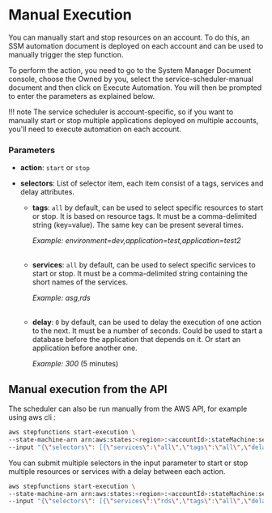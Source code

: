 # Manual Execution

You can manually start and stop resources on an account. To do this, an SSM automation document is deployed on each account and can be used to manually trigger the step function.

To perform the action, you need to go to the System Manager Document console, choose the Owned by you, select the service-scheduler-manual document and then click on Execute Automation. You will then be prompted to enter the parameters as explained below.

!!! note
    The service scheduler is account-specific, so if you want to manually start or stop multiple applications deployed on multiple accounts, you'll need to execute automation on each account.

### Parameters

* **action**: `start` or `stop`

* **selectors**: List of selector item, each item consist of a tags, services and delay attributes.

    * **tags**: `all` by default, can be used to select specific resources to start or stop. It is based on resource tags. It must be a comma-delimited string (key=value). The same key can be present several times.

        *Example: environment=dev,application=test,application=test2*
        <br><br>

    * **services**: `all` by default, can be used to select specific services to start or stop. It must be a comma-delimited string containing the short names of the services.

        *Example: asg,rds*
        <br><br>

    * **delay**: `0` by default, can be used to delay the execution of one action to the next. It must be a number of seconds. Could be used to start a database before the application that depends on it. Or start an application before another one.

        *Example: 300* (5 minutes)

## Manual execution from the API

The scheduler can also be run manually from the AWS API, for example using aws cli :

```bash
aws stepfunctions start-execution \
--state-machine-arn arn:aws:states:<region>:<accountId>:stateMachine:service-scheduler-start \
--input "{\"selectors\": [{\"services\":\"all\",\"tags\":\"all\",\"delay\":0}]}"
```

You can submit multiple selectors in the input parameter to start or stop multiple resources or services with a delay between each action.

```bash
aws stepfunctions start-execution \
--state-machine-arn arn:aws:states:<region>:<accountId>:stateMachine:service-scheduler-start \
--input "{\"selectors\": [{\"services\":\"rds\",\"tags\":\"all\",\"delay\":0},{\"services\":\"ec2\",\"tags\":\"all\",\"delay\":30}]}"
```
